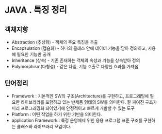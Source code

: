 # JAVA . 특징 정리

## 객체지향

* Abstraction (추상화) - 객체의 주요 특징을 추출
* Encapsulation (캡슐화) - 하나의 클래스 안에 데이터 기능을 담아 정의하고, 사용에 필요한 기능만 공개
* Inheritance (상속) - 기존 존재하는 객체의 속성과 기능을 상속받아 정의
* Polymorphism(다형성) - 같은 타입, 기능 호출로 다양한 효과를 가져옴



## 단어정리

* Framework : 기본적인 SW의 구조(Architecture)를 구현하고, 프로그래밍에 필요한 라이브러리를 포함하고 있는 반제품 형태의 SW를 의미한다. 잘 짜여진 구조가 미리 프로그래밍화 되어있기에 안정적이고 빠르게 개발할 수 있는 도구
* Platform : 어떤 작업을 하기 위한 기반을 의미한다. 
* application Framework : 특정 운영체제 위한 응용 프로그램 표준 구조를 구현하는 클래스와 라이브러리 모임이다.